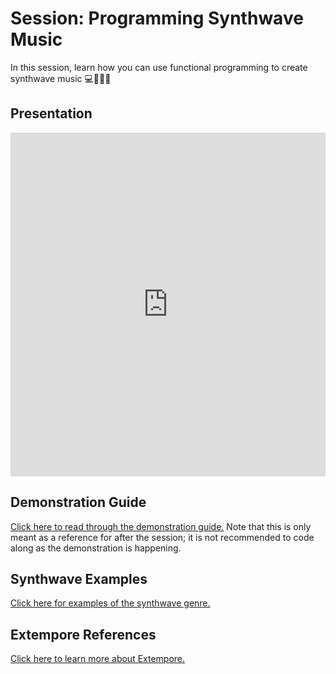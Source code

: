 # Session: Programming Synthwave Music
In this session, learn how you can use functional programming to create synthwave music 💻🎹🌊🎶

## Presentation
<iframe src='https://view.officeapps.live.com/op/embed.aspx?src=https://github.com/hylandtechoutreach/hackathon/raw/main/Activities/ProgrammingSynthwaveSession/SynthwaveProgramming.pptx' width='100%' height='550px' frameborder='0'></iframe>

## Demonstration Guide
[Click here to read through the demonstration guide.](DemonstrationGuide.md) Note that this is only meant as a reference for after the session; it is not recommended to code along as the demonstration is happening.

## Synthwave Examples
[Click here for examples of the synthwave genre.](SynthwaveExamples.md)

## Extempore References
[Click here to learn more about Extempore.](ExtemporeReferences.md)
